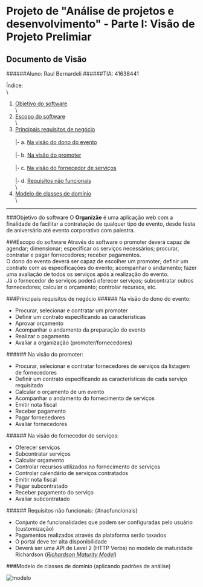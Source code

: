 # Projeto de "Análise de projetos e desenvolvimento" - Parte I: Visão de Projeto Prelimiar  
## Documento de Visão

######Aluno: Raul Bernardeli
######TIA: 41638441  

Índice:  <br />\
1. [Objetivo do software](#objetivo)<br>\
2. [Escopo do software](#escopo)  <br>\
3. [Principais requisitos de negócio](#requisitos)<br>\
|- a. [Na visão do dono do evento](#dono)<br>\
|- b. [Na visão do promoter](#promoter)<br>\
|- c. [Na visão do fornecedor de serviços](#fornecedor)<br>\
|- d. [Requisitos não funcionais](#naofuncionais)<br>\
4. [Modelo de classes de domínio](#modelo)<br>\

------------------------------------------------------------------------

###<a name="objetivo"></a>Objetivo do software
O **Organizâe** é uma aplicação web com a finalidade de facilitar a contratação de qualquer tipo de evento, desde festa de aniversário até evento corporativo com palestra.

###<a name="escopo"></a>Escopo do software
Através do software o promoter deverá capaz de agendar; dimensionar; especificar os serviços necessários; procurar, contratar e pagar fornecedores; receber pagamentos.  
O dono do evento deverá ser capaz de escolher um promoter; definir um contrato com as especificações do evento; acompanhar o andamento; fazer uma avaliação de todos os serviços após a realização do evento.  
Já o fornecedor de serviços poderá oferecer serviços; subcontratar outros fornecedores; calcular o orçamento; controlar recursos, etc.

###<a name="requisitos"></a>Principais requisitos de negócio
######<a name="dono"></a> Na visão do dono do evento:

- Procurar, selecionar e contratar um promoter
- Definir um contrato especificando as características
- Aprovar orçamento
- Acompanhar o andamento da preparação do evento
- Realizar o pagamento
- Avaliar a organização (promoter/fornecedores)

######<a name="promoter"></a> Na visão do promoter:

- Procurar, selecionar e contratar fornecedores de serviços da listagem de fornecedores
- Definir um contrato especificando as características de cada serviço requisitado
- Calcular o orçamento de um evento
- Acompanhar o andamento do fornecimento de serviços
- Emitir nota fiscal
- Receber pagamento
- Pagar fornecedores
- Avaliar fornecedores

######<a name="fornecedor"></a> Na visão do fornecedor de serviços:

- Oferecer serviços
- Subcontratar serviços
- Calcular orçamento
- Controlar recursos utilizados no fornecimento de serviços
- Controlar calendário de serviços contratados
- Emitir nota fiscal
- Pagar subcontratado
- Receber pagamento do serviço
- Avaliar subcontratado

######<a name="naofuncionais"></a> Requisitos não funcionais: {#naofuncionais}

- Conjunto de funcionalidades que podem ser configuradas pelo usuário (customização)
- Pagamentos realizados através da plataforma serão taxados
- O portal deve ter alta disponibilidade
- Deverá ser uma API de Level 2 (HTTP Verbs) no modelo de maturidade Richardson ([_Richardson Maturity Model_](https://martinfowler.com/articles/richardsonMaturityModel.html))


###<a name="modelo"></a>Modelo de classes de domínio (aplicando padrões de análise)

![modelo](apd3-projeto1.png)